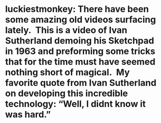 <!--
id: 170763360
link: http://tumblr.atmos.org/post/170763360/luckiestmonkey-there-have-been-some-amazing-old
slug: luckiestmonkey-there-have-been-some-amazing-old
date: Mon Aug 24 2009 15:09:41 GMT-0700 (PDT)
publish: 2009-08-024
tags: 
title: luckiestmonkey:
There have been some amazing old videos surfacing lately.  This is a video of Ivan Sutherland demoing his Sketchpad in 1963 and preforming some tricks that for the time must have seemed nothing short of magical.  My favorite quote from Ivan Sutherland on developing this incredible technology: “Well, I didnt know it was hard.”
-->


luckiestmonkey:
There have been some amazing old videos surfacing lately.  This is a video of Ivan Sutherland demoing his Sketchpad in 1963 and preforming some tricks that for the time must have seemed nothing short of magical.  My favorite quote from Ivan Sutherland on developing this incredible technology: “Well, I didnt know it was hard.”
=======================================================================================================================================================================================================================================================================================================================================================



